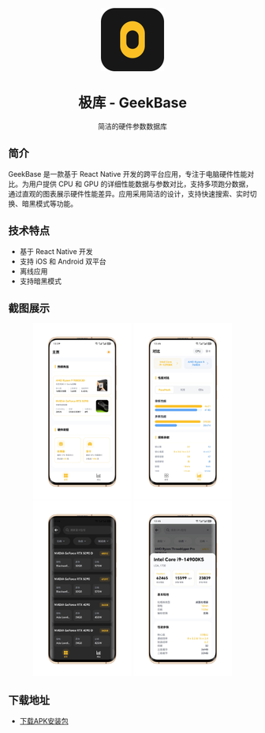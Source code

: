 <div align="center">
  <img src="images/icon.png" width="128" height="128" alt="GeekBase">
  <h1>极库 - GeekBase</h1>
  <p>简洁的硬件参数数据库</p>
</div>

## 简介

GeekBase 是一款基于 React Native 开发的跨平台应用，专注于电脑硬件性能对比。为用户提供 CPU 和 GPU 的详细性能数据与参数对比，支持多项跑分数据，通过直观的图表展示硬件性能差异。应用采用简洁的设计，支持快速搜索、实时切换、暗黑模式等功能。

## 技术特点

- 基于 React Native 开发
- 支持 iOS 和 Android 双平台
- 离线应用
- 支持暗黑模式

## 截图展示

<div align="center">
  <img src="images/01.jpg" width="200" alt="首页">
  <img src="images/02.jpg" width="200" alt="CPU对比">
  <img src="images/03.jpg" width="200" alt="GPU对比">
  <img src="images/04.jpg" width="200" alt="暗黑模式">
</div>

## 下载地址

- [下载APK安装包](https://github.com/c-zeong/geekbase/releases/download/1.0.0/geekbase.apk)
